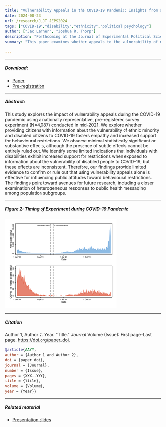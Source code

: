 ```yaml
---
title: "Vulnerability Appeals in the COVID-19 Pandemic: Insights from a National Survey Experiment" 
date: 2024-08-23
url: /research/JLJT_JEPS2024
tags: ["COVID-19","disability","ethnicity","political psychology"]
author: ["Jac Larner", "Joshua R. Thorp"]
description: "Forthcoming at the Journal of Experimental Political Science" 
summary: "This paper examines whether appeals to the vulnerability of minority groups were successful in encouraging compliance with COVID-19 behavioral restrictions" 

---
```


----

##### Download:

- [Paper](ACCEPTED_JLJT2024_JEPS_COVID19.pdf)
- [Pre-registration](JLJT_GroupVulnerabilityCOVID19_Preregistration.pdf)

----

##### Abstract:

This study explores the impact of vulnerability appeals during the COVID-19 pandemic using a nationally representative, pre-registered survey experiment (N=4,087) conducted in mid-2021. We explore whether providing citizens with information about the vulnerability of ethnic minority and disabled citizens to COVID-19 fosters empathy and increased support for behavioural restrictions. We observe minimal statistically significant or substantive effects, although the presence of subtle effects cannot be entirely ruled out. We identify some limited indications that individuals with disabilities exhibit increased support for restrictions when exposed to information about the vulnerability of disabled people to COVID-19, but these effects are inconsistent. Therefore, our findings provide limited evidence to confirm or rule out that using vulnerability appeals alone is effective for influencing public attitudes toward behavioural restrictions. The findings point toward avenues for future research, including a closer examination of heterogeneous responses to public health messaging among population subgroups.


----

##### Figure 2:  Timing of Experiment during COVID-19 Pandemic

![](JLJT_JEPS2024_Figure2.png)

----

##### Citation

Author 1, Author 2. Year. "Title." *Journal* Volume (Issue): First page–Last page. https://doi.org/paper_doi.

```BibTeX
@article{AAYY,
author = {Author 1 and Author 2},
doi = {paper_doi},
journal = {Journal},
number = {Issue},
pages = {XXX--YYY},
title = {Title},
volume = {Volume},
year = {Year}}
```

---

##### Related material

+ [Presentation slides](presentation.pdf)

